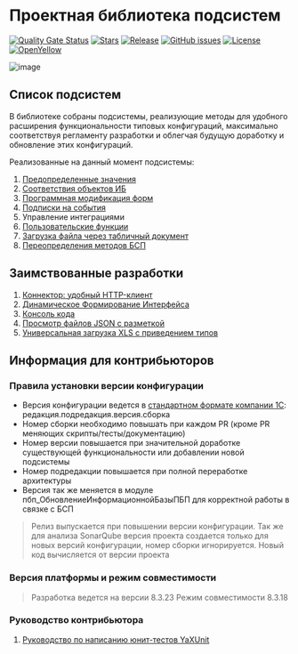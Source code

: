 # Проектная библиотека подсистем

[![Quality Gate Status](https://sonar.openbsl.ru/api/project_badges/measure?project=PSSL&metric=alert_status)](https://sonar.openbsl.ru/dashboard?id=PSSL)
[![Stars](https://img.shields.io/github/stars/firstBitSportivnaya/PSSL.svg?label=Github%20%E2%98%85&a)](https://github.com/firstBitSportivnaya/PSSL/stargazers)
[![Release](https://img.shields.io/github/v/release/firstBitSportivnaya/PSSL?include_prereleases&label=last%20release&style=badge)](https://github.com/firstBitSportivnaya/PSSL/releases/latest)
[![GitHub issues](https://img.shields.io/github/issues-raw/firstBitSportivnaya/PSSL?style=badge)](https://github.com/firstBitSportivnaya/PSSL/issues)
[![License](https://img.shields.io/github/license/firstBitSportivnaya/PSSL?style=badge)](https://github.com/firstBitSportivnaya/PSSL/blob/develop/LICENSE)
[![OpenYellow](https://img.shields.io/endpoint?url=https://openyellow.neocities.org/badges/4/751858948.json)](https://openyellow.notion.site/openyellow/24727888daa641af95514b46bee4d6f2?p=aec5d010e2aa4fcf9ec351e0b013705e&amp;pm=s)

![image](https://repository-images.githubusercontent.com/751858948/a45ea547-c23c-4ce1-b30e-609d9ac8d558)

## Cписок подсистем

В библиотеке собраны подсистемы, реализующие методы для удобного расширения функциональности типовых конфигураций, максимально соответствуя регламенту разработки и облегчая будущую доработку и обновление этих конфигураций.

Реализованные на данный момент подсистемы:

1. [Предопределенные значения](docs/ПредопределенныеЗначения.md)
2. [Соответствия объектов ИБ](docs/СоответствиеОбъектовИнформационнойБазы.md)
3. [Программная модификация форм](docs/МодификацияФорм.md)
4. [Подписки на события](docs/ПодпискиНаСобытия.md)
5. Управление интеграциями
6. [Пользовательские функции](docs/ПользовательскиеФункции.md)
7. [Загрузка файла через табличный документ](docs/ЗагрузкаФайлаЧерезТабличныйДокумент.md)
8. [Переопределения методов БСП](docs/ПереопределениеМетодовБСП.md)

## Заимствованные разработки

1. [Коннектор: удобный HTTP-клиент](https://github.com/vbondarevsky/Connector)
2. [Динамическое Формирование Интерфейса](https://github.com/KotovDima1C/DFI)
3. [Консоль кода](https://github.com/salexdv/bsl_console)
4. [Просмотр файлов JSON с разметкой](https://github.com/plastinin/AllYouNeedIsLove)
5. [Универсальная загрузка XLS с приведением типов](https://github.com/Bayselonarrend/uniloadXLS)

## Информация для контрибьюторов

### Правила установки версии конфигурации

- Версия конфигурации ведется в [стандартном формате компании 1С](https://its.1c.ru/db/v8std/content/483/hdoc): редакция.подредакция.версия.сборка
- Номер сборки необходимо повышать при каждом PR (кроме PR меняющих скрипты/тесты/документацию)
- Номер версии повышается при значительной доработке существующей функциональности или добавлении новой подсистемы
- Номер подредакции повышается при полной переработке архитектуры
- Версия так же меняется в модуле пбп_ОбновлениеИнформационнойБазыПБП для корректной работы в связке с БСП

> Релиз выпускается при повышении версии конфигурации. Так же для анализа SonarQube версия проекта создается только для новых версий конфигурации, номер сборки игнорируется. Новый код вычисляется от версии проекта

### Версия платформы и режим совместимости

> Разработка ведется на версии 8.3.23
> Режим совместимости 8.3.18

### Руководство контрибьютора

1. [Руководство по написанию юнит-тестов YaXUnit](docs/РуководствоПоНаписаниюТестовYAxUnit.md)
